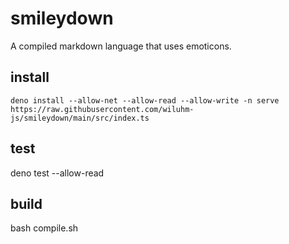 # smileydown

A compiled markdown language that uses emoticons.

## install

`deno install --allow-net --allow-read --allow-write -n serve https://raw.githubusercontent.com/wiluhm-js/smileydown/main/src/index.ts`

## test

deno test --allow-read

## build

bash compile.sh

